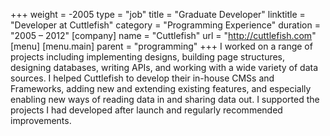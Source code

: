 +++
weight = -2005
type = "job"
title = "Graduate Developer"
linktitle = "Developer at Cuttlefish"
category = "Programming Experience"
duration = "2005 &ndash; 2012"
[company]
  name = "Cuttlefish"
  url = "http://cuttlefish.com"
[menu]
  [menu.main]
    parent = "programming"
+++
I worked on a range of projects including implementing designs, building page structures, designing databases, writing APIs, and working with a wide variety of data sources. I helped Cuttlefish to develop their in-house CMSs and Frameworks, adding new and extending existing features, and especially enabling new ways of reading data in and sharing data out. I supported the projects I had developed after launch and regularly recommended improvements.
